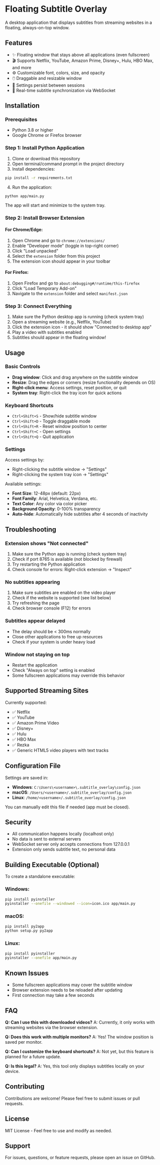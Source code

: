 # Floating Subtitle Overlay

A desktop application that displays subtitles from streaming websites in a floating, always-on-top window.

## Features

- ✨ Floating window that stays above all applications (even fullscreen)
- 🎬 Supports Netflix, YouTube, Amazon Prime, Disney+, Hulu, HBO Max, and more
- ⚙️ Customizable font, colors, size, and opacity
- 🖱️ Draggable and resizable window
- 💾 Settings persist between sessions
- 🔌 Real-time subtitle synchronization via WebSocket

## Installation

### Prerequisites

- Python 3.8 or higher
- Google Chrome or Firefox browser

### Step 1: Install Python Application

1. Clone or download this repository
2. Open terminal/command prompt in the project directory
3. Install dependencies:

```bash
pip install -r requirements.txt
```

4. Run the application:

```bash
python app/main.py
```

The app will start and minimize to the system tray.

### Step 2: Install Browser Extension

#### For Chrome/Edge:

1. Open Chrome and go to `chrome://extensions/`
2. Enable "Developer mode" (toggle in top-right corner)
3. Click "Load unpacked"
4. Select the `extension` folder from this project
5. The extension icon should appear in your toolbar

#### For Firefox:

1. Open Firefox and go to `about:debugging#/runtime/this-firefox`
2. Click "Load Temporary Add-on"
3. Navigate to the `extension` folder and select `manifest.json`

### Step 3: Connect Everything

1. Make sure the Python desktop app is running (check system tray)
2. Open a streaming website (e.g., Netflix, YouTube)
3. Click the extension icon - it should show "Connected to desktop app"
4. Play a video with subtitles enabled
5. Subtitles should appear in the floating window!

## Usage

### Basic Controls

- **Drag window**: Click and drag anywhere on the subtitle window
- **Resize**: Drag the edges or corners (resize functionality depends on OS)
- **Right-click menu**: Access settings, reset position, or quit
- **System tray**: Right-click the tray icon for quick actions

### Keyboard Shortcuts

- `Ctrl+Shift+S` - Show/hide subtitle window
- `Ctrl+Shift+D` - Toggle draggable mode
- `Ctrl+Shift+R` - Reset window position to center
- `Ctrl+Shift+C` - Open settings
- `Ctrl+Shift+Q` - Quit application

### Settings

Access settings by:

- Right-clicking the subtitle window → "Settings"
- Right-clicking the system tray icon → "Settings"

Available settings:

- **Font Size**: 12-48px (default: 22px)
- **Font Family**: Arial, Helvetica, Verdana, etc.
- **Text Color**: Any color via color picker
- **Background Opacity**: 0-100% transparency
- **Auto-hide**: Automatically hide subtitles after 4 seconds of inactivity

## Troubleshooting

### Extension shows "Not connected"

1. Make sure the Python app is running (check system tray)
2. Check if port 8765 is available (not blocked by firewall)
3. Try restarting the Python application
4. Check console for errors: Right-click extension → "Inspect"

### No subtitles appearing

1. Make sure subtitles are enabled on the video player
2. Check if the website is supported (see list below)
3. Try refreshing the page
4. Check browser console (F12) for errors

### Subtitles appear delayed

- The delay should be < 300ms normally
- Close other applications to free up resources
- Check if your system is under heavy load

### Window not staying on top

- Restart the application
- Check "Always on top" setting is enabled
- Some fullscreen applications may override this behavior

## Supported Streaming Sites

Currently supported:

- ✅ Netflix
- ✅ YouTube
- ✅ Amazon Prime Video
- ✅ Disney+
- ✅ Hulu
- ✅ HBO Max
- ✅ Rezka
- ✅ Generic HTML5 video players with text tracks

## Configuration File

Settings are saved in:

- **Windows**: `C:\Users\<username>\.subtitle_overlay\config.json`
- **macOS**: `/Users/<username>/.subtitle_overlay/config.json`
- **Linux**: `/home/<username>/.subtitle_overlay/config.json`

You can manually edit this file if needed (app must be closed).

## Security

- All communication happens locally (localhost only)
- No data is sent to external servers
- WebSocket server only accepts connections from 127.0.0.1
- Extension only sends subtitle text, no personal data

## Building Executable (Optional)

To create a standalone executable:

### Windows:

```bash
pip install pyinstaller
pyinstaller --onefile --windowed --icon=icon.ico app/main.py
```

### macOS:

```bash
pip install py2app
python setup.py py2app
```

### Linux:

```bash
pip install pyinstaller
pyinstaller --onefile app/main.py
```

## Known Issues

- Some fullscreen applications may cover the subtitle window
- Browser extension needs to be reloaded after updating
- First connection may take a few seconds

## FAQ

**Q: Can I use this with downloaded videos?**
A: Currently, it only works with streaming websites via the browser extension.

**Q: Does this work with multiple monitors?**
A: Yes! The window position is saved per monitor.

**Q: Can I customize the keyboard shortcuts?**
A: Not yet, but this feature is planned for a future update.

**Q: Is this legal?**
A: Yes, this tool only displays subtitles locally on your device.

## Contributing

Contributions are welcome! Please feel free to submit issues or pull requests.

## License

MIT License - Feel free to use and modify as needed.

## Support

For issues, questions, or feature requests, please open an issue on GitHub.
